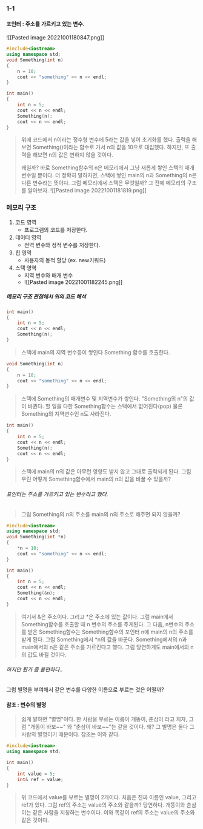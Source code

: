 ### 1-1
#### 포인터 : 주소를 가르키고 있는 변수.
![[Pasted image 20221001180847.png]]
```cpp
#include<iostream>
using namespace std;
void Something(int n)
{
	n = 10;
	cout << "something" << n << endl;
}

int main()
{
	int n = 5;
	cout << n << endl;
	Something(n);
	cout << n << endl;
}
```
>위에 코드에서 n이라는 정수형 변수에 5라는 값을 넣어 초기화를 했다.
>출력을 해보면
>Something()이라는 함수로 가서 n의 값을 10으로 대입했다.
>하지만, 또 출력을 해보면 n의 값은 변하지 않을 것이다.
>
>왜일까?
>바로 Something함수의 n은 메모리에서 그냥 새롭게 쌓인 스택의 매개변수일 뿐이다.
>더 정확히 말하자면, 스택에 쌓인 main의 n과 Something의 n은 다른 변수라는 뜻이다.
   그럼 메모리에서 스택은 무엇일까?
> 그 전에 메모리의 구조를 알아보자.
![[Pasted image 20221001181819.png]]
### 메모리 구조
1. 코드 영역 
	- 프로그램의 코드를 저장한다.
2. 데이터 영역
	- 전역 변수와 정적 변수를 저장한다.
3. 힙 영역
	- 사용자의 동적 할당 (ex. new키워드)
4. 스택 영역
	- 지역 변수와 매개 변수
	- ![[Pasted image 20221001182245.png]]
##### 메모리 구조 관점에서 위의 코드 해석
```cpp
int main()
{
	int n = 5;
	cout << n << endl;
	Something(n);
}
```
>스택에 main의 지역 변수등이 쌓인다
>Something 함수를 호출한다.
```cpp
void Something(int n)
{
	n = 10;
	cout << "something" << n << endl;
}
```
>스택에 Something의 매개변수 및 지역변수가 쌓인다.
>"Something의 n"의 값이 바뀐다.
>할 일을 다한 Something함수는 스택에서 없어진다(pop)
>물론 Something의 지역변수인 n도 사라진다.
```cpp
int main()
{
	int n = 5;
	cout << n << endl;
	Something(n);
	cout << n << endl;
}
```
>스택에 main의 n의 값은 아무런 영향도 받지 않고 그대로 출력되게 된다.
>그럼 우린 어떻게 Something함수에서 main의 n의 값을 바꿀 수 있을까?
###### 포인터는 주소를 가르키고 있는 변수라고 했다.
>그럼 Something의 n의 주소를 main의 n의 주소로 해주면 되지 않을까?
```cpp
#include<iostream>
using namespace std;
void Something(int *n)
{
	*n = 10;
	cout << "something" << n << endl;
}

int main()
{
	int n = 5;
	cout << n << endl;
	Something(&n);
	cout << n << endl;
}
```
>여기서 &은 주소이다.
>그리고 \*은 주소에 있는 값이다.
>그럼 main에서 Something함수를 호출할 때 n 변수의 주소를 주게된다.
>그 다음, n변수의 주소를 받은 Something함수는 Something함수의 포인터 n에 main의 n의 주소를 받게 된다.
>그럼 Something에서 \*n의 값을 바꾼다.
>Something에서의 n과 main에서의 n은 같은 주소를 가르킨다고 했다.
>그럼 당연하게도 main에서의 n의 값도 바뀔 것이다.
###### 하지만 뭔가 좀 불편하다..
그럼 별명을 부여해서 같은 변수를 다양한 이름으로 부르는 것은 어떨까?
#### 참조 : 변수의 별명
>쉽게 말하면 "별명"이다.
>한 사람을 부르는 이름이 개똥이, 춘삼이 라고 치자,
>그럼 "개똥이 바보\~~" 와 "춘삼이 바보\~~"는 같을 것이다. 왜?
>그 별명은 둘다 그 사람의 별명이기 때문이다.
>참조는 이와 같다.
```cpp
#include<iostream>
using namespace std;

int main()
{
	int value = 5;
	int& ref = value;
}
```
>위 코드에서 value를 부르는 별명이 2개이다.
>처음은 진짜 이름인 value,
>그리고 ref가 있다.
>그럼 ref의 주소는 value의 주소와 같을까?
>당연하다. 
>개똥이와 춘삼이는 같은 사람을 지칭하는 변수이다.
>이와 똑같이 ref의 주소는 value의 주소와 같은 것이다.
